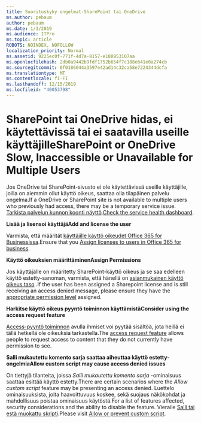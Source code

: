 ```yaml
---
title: Suorituskyky ongelmat-SharePoint tai OneDrive
ms.author: pebaum
author: pebaum
ms.date: 1/3/2019
ms.audience: ITPro
ms.topic: article
ROBOTS: NOINDEX, NOFOLLOW
localization_priority: Normal
ms.assetid: 9225ec0f-771f-4d7a-8157-e188953107aa
ms.openlocfilehash: 2db0a9442b9fdf1752b654f7c188e641e0a274cb
ms.sourcegitcommit: 0f0186044a3597e42ad14c32ca58e7224344dcfa
ms.translationtype: MT
ms.contentlocale: fi-FI
ms.lasthandoff: 12/15/2019
ms.locfileid: "40053798"
---
```

# <a name="sharepoint-or-onedrive-slow-inaccessible-or-unavailable-for-multiple-users"></a><span data-ttu-id="7fbc7-102">SharePoint tai OneDrive hidas, ei käytettävissä tai ei saatavilla useille käyttäjille</span><span class="sxs-lookup"><span data-stu-id="7fbc7-102">SharePoint or OneDrive Slow, Inaccessible or Unavailable for Multiple Users</span></span>

<span data-ttu-id="7fbc7-103">Jos OneDrive tai SharePoint-sivusto ei ole käytettävissä useille käyttäjille, joilla on aiemmin ollut käyttö oikeus, saattaa olla tilapäinen palvelu ongelma.</span><span class="sxs-lookup"><span data-stu-id="7fbc7-103">If a OneDrive or SharePoint site is not available to multiple users who previously had access, there may be a temporary service issue.</span></span> <span data-ttu-id="7fbc7-104">[Tarkista palvelun kunnon koonti näyttö](https://portal.office.com/adminportal/home#/servicehealth).</span><span class="sxs-lookup"><span data-stu-id="7fbc7-104">[Check the service health dashboard](https://portal.office.com/adminportal/home#/servicehealth).</span></span>

<span data-ttu-id="7fbc7-105">**Lisää ja lisensoi käyttäjä**</span><span class="sxs-lookup"><span data-stu-id="7fbc7-105">**Add and license the user**</span></span>

<span data-ttu-id="7fbc7-106">Varmista, että määrität [käyttäjille käyttö oikeudet Office 365 for Businessissa](https://docs.microsoft.com/office365/admin/subscriptions-and-billing/assign-licenses-to-users?view=o365-worldwide&amp;tabs=One).</span><span class="sxs-lookup"><span data-stu-id="7fbc7-106">Ensure that you [Assign licenses to users in Office 365 for business](https://docs.microsoft.com/office365/admin/subscriptions-and-billing/assign-licenses-to-users?view=o365-worldwide&amp;tabs=One).</span></span>


<span data-ttu-id="7fbc7-107">**Käyttö oikeuksien määrittäminen**</span><span class="sxs-lookup"><span data-stu-id="7fbc7-107">**Assign Permissions**</span></span>

<span data-ttu-id="7fbc7-108">Jos käyttäjälle on määritetty SharePoint-käyttö oikeus ja se saa edelleen käyttö estetty-sanoman, varmista, että hänellä on [asianmukainen käyttö oikeus taso](https://docs.microsoft.com/sharepoint/understanding-permission-levels) .</span><span class="sxs-lookup"><span data-stu-id="7fbc7-108">If the user has been assigned a Sharepoint license and is still receiving an access denied message, please ensure they have the [appropriate permission level](https://docs.microsoft.com/sharepoint/understanding-permission-levels) assigned.</span></span>

<span data-ttu-id="7fbc7-109">**Harkitse käyttö oikeus pyyntö toiminnon käyttämistä**</span><span class="sxs-lookup"><span data-stu-id="7fbc7-109">**Consider using the access request feature**</span></span>

<span data-ttu-id="7fbc7-110">[Access-pyyntö toiminnon](https://support.office.com/article/Set-up-and-manage-access-requests-94B26E0B-2822-49D4-929A-8455698654B3) avulla ihmiset voi pyytää sisältöä, jota heillä ei tällä hetkellä ole oikeuksia tarkastella.</span><span class="sxs-lookup"><span data-stu-id="7fbc7-110">The [access request feature](https://support.office.com/article/Set-up-and-manage-access-requests-94B26E0B-2822-49D4-929A-8455698654B3) allows people to request access to content that they do not currently have permission to see.</span></span>

<span data-ttu-id="7fbc7-111">**Salli mukautettu komento sarja saattaa aiheuttaa käyttö estetty-ongelmia**</span><span class="sxs-lookup"><span data-stu-id="7fbc7-111">**Allow custom script may cause access denied issues**</span></span>

<span data-ttu-id="7fbc7-112">On tiettyjä tilanteita, joissa *Salli mukautettu komento sarja* -ominaisuus saattaa esittää käyttö estetty.</span><span class="sxs-lookup"><span data-stu-id="7fbc7-112">There are certain scenarios where the *Allow custom script* feature may be presenting an access denied.</span></span> <span data-ttu-id="7fbc7-113">Luettelo ominaisuuksista, joita haavoittuvuus koskee, sekä suojaus näkökohdat ja mahdollisuus poistaa ominaisuus käytöstä.</span><span class="sxs-lookup"><span data-stu-id="7fbc7-113">For a list of features affected, security considerations and the ability to disable the feature.</span></span> <span data-ttu-id="7fbc7-114">Vieraile [Salli tai estä muokattu skripti](https://docs.microsoft.com/sharepoint/allow-or-prevent-custom-script).</span><span class="sxs-lookup"><span data-stu-id="7fbc7-114">Please visit [Allow or prevent custom script](https://docs.microsoft.com/sharepoint/allow-or-prevent-custom-script).</span></span>

